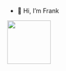 - 👋 Hi, I’m Frank

<!---
rungr4vity/rungr4vity is a ✨ special ✨ repository because its `README.md` (this file) appears on your GitHub profile.
You can click the Preview link to take a look at your changes.
--->

<img src="https://github.com/rungr4vity/rungr4vity/assets/71154706/bcce0a3d-aa1b-4c48-a858-4455b74db866" width="100" height="100">


